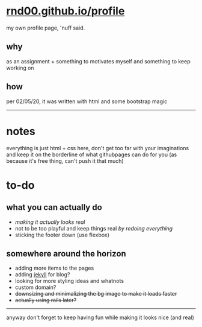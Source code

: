 # [rnd00.github.io/profile](https://rnd00.github.io/profile)

my own profile page, 'nuff said.

## why

as an assignment + something to motivates myself and something to keep working on

## how

per 02/05/20, it was written with html and some bootstrap magic

---

# notes

everything is just html + css here, don't get too far with your imaginations and keep it on the borderline of what githubpages can do for you (as because it's free thing, can't push it that much)

# to-do

## what you can actually do

- *making it actually looks real*
- not to be too playful and keep things real *by redoing everything*
- sticking the footer down (use flexbox)

## somewhere around the horizon

- adding more items to the pages
- adding [jekyll](https://github.com/jekyll/jekyll) for blog?
- looking for more styling ideas and whatnots
- custom domain?
- ~~downsizing and minimalizing the bg image to make it loads faster~~
- ~~actually using rails later?~~

---

anyway don't forget to keep having fun while making it looks nice (and real)
